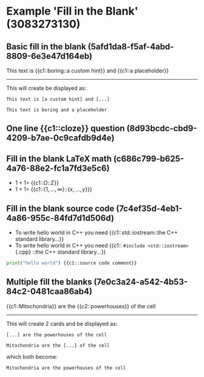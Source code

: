 # Example 'Fill in the Blank' (3083273130)

## Basic fill in the blank (5afd1da8-f5af-4abd-8809-6e3e47d164eb)

This text is {{c1::boring::a custom hint}} and {{c1::a placeholder}}

---

This will create be displayed as:

```text
This text is [a custom hint] and [...]
```

```text
This text is boring and a placeholder
```

## One line {{c1::cloze}} question (8d93bcdc-cbd9-4209-b7ae-0c9cafdb9d4e)

## Fill in the blank LaTeX math (c686c799-b625-4a76-88e2-fc1a7fd3e5c6)

- $1 + 1 =$ {{c1::$\Omega$::$\Sigma$}}
- $1 + 1 =$ {{c1::$\{ 1, \dots, \infty \}$::$\{ x, \dots, y \}$}}

## Fill in the blank source code (7c4ef35d-4eb1-4a86-955c-84fd7d1d506d)

- To write hello world in C++ you need {{c1::std:&#8203;:iostream::the C++ standard library...}}
- To write hello world in C++ you need {{c1:: `#include <std::iostream>`{.cpp} ::the C++ standard library...}}

```python
print("hello world") {{c1::source code comment}}
```

## Multiple fill the blanks (7e0c3a24-a542-4b53-84c2-0481caa86ab4)

{{c1::Mitochondria}} are the {{c2::powerhouses}} of the cell

---

This will create 2 cards and be displayed as:

```text
[...] are the powerhouses of the cell
```

```text
Mitochondria are the [...] of the cell
```

which both become:

```text
Mitochondria are the powerhouses of the cell
```
